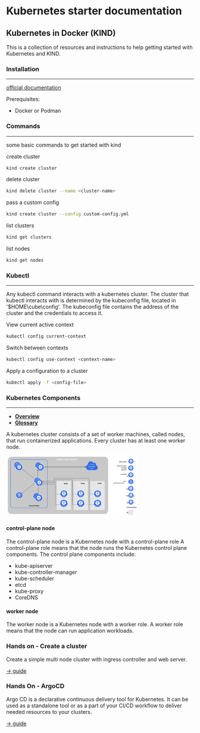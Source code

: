 # Kubernetes starter documentation
## Kubernetes in Docker (KIND)

This is a collection of resources and instructions to help getting started with Kubernetes and KIND.


### Installation
---
[official documentation](https://kind.sigs.k8s.io/docs/user/quick-start/)

Prerequisites:
- Docker or Podman

### Commands
---
some basic commands to get started with kind

create cluster
```bash
kind create cluster
```

delete cluster
```bash
kind delete cluster --name <cluster-name>
```

pass a custom config
```bash
kind create cluster --config custom-config.yml
```

list clusters
```bash
kind get clusters
```

list nodes
```bash
kind get nodes
```

### Kubectl
---
Any kubectl command interacts with a kubernetes cluster. The cluster that kubectl interacts with is determined by the kubeconfig file, located in '$HOME\cube\config'. The kubeconfig file contains the address of the cluster and the credentials to access it.

View current active context
```bash
kubectl config current-context
```

Switch between contexts
```bash
kubectl config use-context <context-name>
```

Apply a configuration to a cluster
```bash
kubectl apply -f <config-file>
```

### Kubernetes Components
---
- <b>[Overview](https://kubernetes.io/docs/concepts/overview/components/)</b><br>
- <b>[Glossary](https://kubernetes.io/docs/reference/glossary/?all=true)</b><br>

A kubernetes cluster consists of a set of worker machines, called nodes, that run containerized applications. Every cluster has at least one worker node.

<img src='img/components-of-kubernetes.svg' style="background-color:white;border-radius:5%; max-width:70%;">

#### control-plane node
The control-plane node is a Kubernetes node with a control-plane role A control-plane role means that the node runs the Kubernetes control plane components. The control plane components include:
- kube-apiserver
- kube-controller-manager
- kube-scheduler
- etcd
- kube-proxy
- CoreDNS

#### worker node
The worker node is a Kubernetes node with a worker role. A worker role means that the node can run application workloads.

### Hands on - Create a cluster
Create a simple multi node cluster with ingress controller and web server.

[-> guide](simple-multi-node-cluster/doc.md)

### Hands On - ArgoCD
Argo CD is a declarative continuous delivery tool for Kubernetes. It can be used as a standalone tool or as a part of your CI/CD workflow to deliver needed resources to your clusters.

[-> guide](argocd/doc.md)